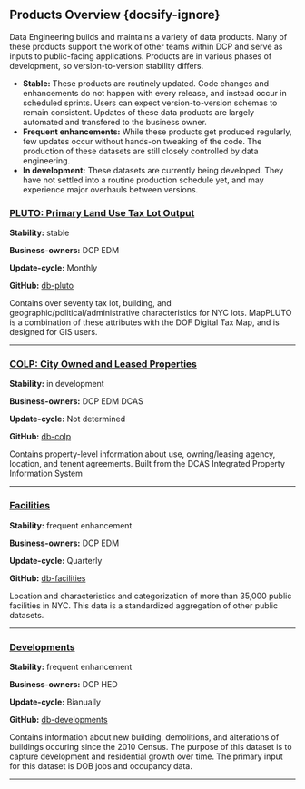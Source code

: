 ## Products Overview {docsify-ignore}

Data Engineering builds and maintains a variety of data products. Many of these products support the work of other teams within DCP and serve as inputs to public-facing applications. Products are in various phases of development, so version-to-version stability differs.

+ **Stable:** These products are routinely updated. Code changes and enhancements do not happen with every release, and instead occur in scheduled sprints. Users can expect version-to-version schemas to remain consistent. Updates of these data products are largely automated and transfered to the business owner.
+ **Frequent enhancements:** While these products get produced regularly, few updates occur without hands-on tweaking of the code. The production of these datasets are still closely controlled by data engineering.
+ **In development:** These datasets are currently being developed. They have not settled into a routine production schedule yet, and may experience major overhauls between versions. 


### [PLUTO: Primary Land Use Tax Lot Output](/_content/pluto)
**Stability:** <span class="label stable">stable</span> 

**Business-owners:** <span class="label dcp-edm">DCP EDM</span>

**Update-cycle:** Monthly

**GitHub:** [db-pluto](https://github.com/NYCPlanning/db-pluto)

Contains over seventy tax lot, building, and geographic/political/administrative characteristics for NYC lots. MapPLUTO is a combination of these attributes with the DOF Digital Tax Map, and is designed for GIS users. 

---

### [COLP: City Owned and Leased Properties](/_content/colp) 
**Stability:** <span class="label in-development">in development</span>

**Business-owners:** <span class="label dcp-edm">DCP EDM</span> <span class="label dcas">DCAS</span>

**Update-cycle:** Not determined

**GitHub:** [db-colp](https://github.com/NYCPlanning/db-colp)

Contains property-level information about use, owning/leasing agency, location, and tenent agreements. Built from the DCAS Integrated Property Information System

---

### [Facilities](/_content/facilities) 
**Stability:** <span class="label enhancing">frequent enhancement</span>

**Business-owners:** <span class="label dcp-edm">DCP EDM</span>

**Update-cycle:** Quarterly

**GitHub:** [db-facilities](https://github.com/NYCPlanning/db-colp)

Location and characteristics and categorization of more than 35,000 public facilities in NYC. This data is a standardized aggregation of other public datasets.

---

### [Developments](/_content/developments) 
**Stability:** <span class="label enhancing">frequent enhancement</span>

**Business-owners:** <span class="label dcp-hed">DCP HED</span>

**Update-cycle:** Bianually

**GitHub:** [db-developments](https://github.com/NYCPlanning/db-developments)

Contains information about new building, demolitions, and alterations of buildings occuring since the 2010 Census. The purpose of this dataset is to capture development and residential growth over time. The primary input for this dataset is DOB jobs and occupancy data.

---